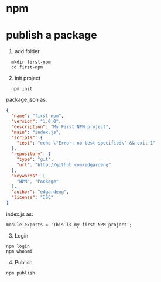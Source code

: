 # npm

# publish a package

1. add folder

```
  mkdir first-npm
  cd first-npm

```
2. init project

```
  npm init
```

package.json as:

```json
{
  "name": "first-npm",
  "version": "1.0.0",
  "description": "My First NPM project",
  "main": "index.js",
  "scripts": {
    "test": "echo \"Error: no test specified\" && exit 1"
  },
  "repository": {
    "type": "git",
    "url": "http://github.com/edgardeng"
  },
  "keywords": [
    "NPM", "Package"
  ],
  "author": "edgardeng",
  "license": "ISC"
}
```

index.js as:

```
module.exports = 'This is my first NPM project';
```

3. Login

```
npm login
npm whoami

```

4. Publish

```
npm publish
```

